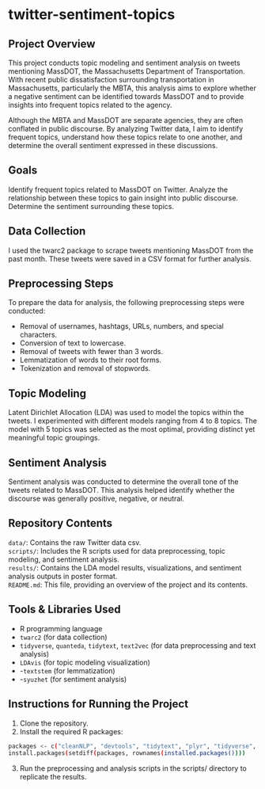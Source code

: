 # twitter-sentiment-topics
## Project Overview

This project conducts topic modeling and sentiment analysis on tweets mentioning MassDOT, the Massachusetts Department of Transportation. With recent public dissatisfaction surrounding transportation in Massachusetts, particularly the MBTA, this analysis aims to explore whether a negative sentiment can be identified towards MassDOT and to provide insights into frequent topics related to the agency.

Although the MBTA and MassDOT are separate agencies, they are often conflated in public discourse. By analyzing Twitter data, I aim to identify frequent topics, understand how these topics relate to one another, and determine the overall sentiment expressed in these discussions.

## Goals

Identify frequent topics related to MassDOT on Twitter.
Analyze the relationship between these topics to gain insight into public discourse.
Determine the sentiment surrounding these topics.
## Data Collection
I used the twarc2 package to scrape tweets mentioning MassDOT from the past month. These tweets were saved in a CSV format for further analysis.

## Preprocessing Steps

To prepare the data for analysis, the following preprocessing steps were conducted:

* Removal of usernames, hashtags, URLs, numbers, and special characters.
* Conversion of text to lowercase.
* Removal of tweets with fewer than 3 words.
* Lemmatization of words to their root forms.
* Tokenization and removal of stopwords.
## Topic Modeling

Latent Dirichlet Allocation (LDA) was used to model the topics within the tweets. I experimented with different models ranging from 4 to 8 topics. The model with 5 topics was selected as the most optimal, providing distinct yet meaningful topic groupings.

## Sentiment Analysis

Sentiment analysis was conducted to determine the overall tone of the tweets related to MassDOT. This analysis helped identify whether the discourse was generally positive, negative, or neutral.

## Repository Contents

`data/`: Contains the raw Twitter data csv.  
`scripts/`: Includes the R scripts used for data preprocessing, topic modeling, and sentiment analysis.  
`results/`: Contains the LDA model results, visualizations, and sentiment analysis outputs in poster format.  
`README.md`: This file, providing an overview of the project and its contents.  

## Tools & Libraries Used
* R programming language
* `twarc2` (for data collection)
* `tidyverse`, `quanteda`, `tidytext`, `text2vec` (for data preprocessing and text analysis)
* `LDAvis` (for topic modeling visualization)
* -`textstem` (for lemmatization)
* -`syuzhet` (for sentiment analysis)
  
## Instructions for Running the Project

1. Clone the repository.
2. Install the required R packages:
```bash 
packages <- c("cleanNLP", "devtools", "tidytext", "plyr", "tidyverse", "quanteda", "wordcloud", "syuzhet","wordcloud2", "text2vec")
install.packages(setdiff(packages, rownames(installed.packages())))
```
3. Run the preprocessing and analysis scripts in the scripts/ directory to replicate the results.
